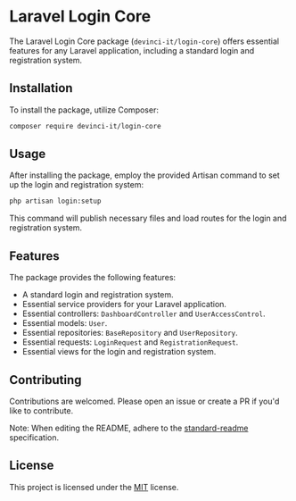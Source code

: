 # Laravel Login Core

The Laravel Login Core package (`devinci-it/login-core`) offers essential features for any Laravel application, including a standard login and registration system.

## Installation

To install the package, utilize Composer:

```bash
composer require devinci-it/login-core
```

## Usage

After installing the package, employ the provided Artisan command to set up the login and registration system:

```bash
php artisan login:setup
```

This command will publish necessary files and load routes for the login and registration system.

## Features

The package provides the following features:

- A standard login and registration system.
- Essential service providers for your Laravel application.
- Essential controllers: `DashboardController` and `UserAccessControl`.
- Essential models: `User`.
- Essential repositories: `BaseRepository` and `UserRepository`.
- Essential requests: `LoginRequest` and `RegistrationRequest`.
- Essential views for the login and registration system.

## Contributing

Contributions are welcomed. Please open an issue or create a PR if you'd like to contribute.

Note: When editing the README, adhere to the [standard-readme](https://github.com/RichardLitt/standard-readme) specification.

## License

This project is licensed under the [MIT](http://opensource.org/licenses/MIT) license.
